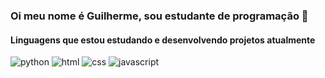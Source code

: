 ### Oi meu nome é Guilherme, sou estudante de programação 👋

#### Linguagens que estou estudando e desenvolvendo projetos atualmente

![python](https://user-images.githubusercontent.com/82071553/191537005-2e9daeec-e7a3-48aa-81c2-e22f940b30c8.png)
![html](https://user-images.githubusercontent.com/82071553/191536012-954870c9-1313-45f9-9c43-bab6cf4c3af4.png)
![css](https://user-images.githubusercontent.com/82071553/191536047-1f7f9634-ded3-4c84-ba6e-e6c6bb6de844.png)
![javascript](https://user-images.githubusercontent.com/82071553/191536068-b638c600-42be-4b37-a3a2-eb5460cb2cd3.png)

<!--**GuilhermeXA/GuilhermeXA** is a ✨ _special_ ✨ repository because its `README.md` (this file) appears on your GitHub profile.
Here are some ideas to get you started:

- 🔭 I’m currently working on ...
- 🌱 I’m currently learning ...
- 👯 I’m looking to collaborate on ...
- 🤔 I’m looking for help with ...
- 💬 Ask me about ...
- 📫 How to reach me: ...
- 😄 Pronouns: ...
- ⚡ Fun fact: ...
-->
